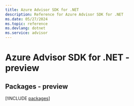 ```yaml
---
title: Azure Advisor SDK for .NET
description: Reference for Azure Advisor SDK for .NET
ms.date: 05/27/2024
ms.topic: reference
ms.devlang: dotnet
ms.service: advisor
---
```

# Azure Advisor SDK for .NET - preview
## Packages - preview
[!INCLUDE [packages](advisor-index.md)]